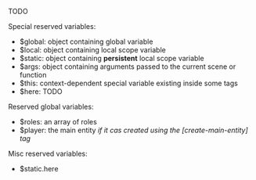 

TODO

Special reserved variables:
* $global: object containing global variable
* $local: object containing local scope variable
* $static: object containing **persistent** local scope variable
* $args: object containing arguments passed to the current scene or function
* $this: context-dependent special variable existing inside some tags
* $here: TODO

Reserved global variables:
* $roles: an array of roles
* $player: the main entity *if it cas created using the [create-main-entity] tag*

Misc reserved variables:
* $static.here


